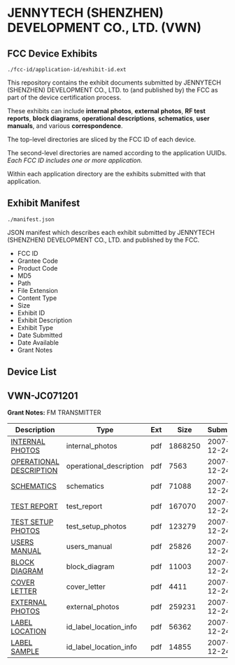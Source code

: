 # JENNYTECH (SHENZHEN) DEVELOPMENT CO., LTD. (VWN)
## FCC Device Exhibits

```
./fcc-id/application-id/exhibit-id.ext
```

This repository contains the exhibit documents submitted by JENNYTECH (SHENZHEN) DEVELOPMENT CO., LTD. to (and published by) the FCC as part of the device certification process.

These exhibits can include **internal photos**, **external photos**, **RF test reports**, **block diagrams**, **operational descriptions**, **schematics**, **user manuals**, and various **correspondence**.

The top-level directories are sliced by the FCC ID of each device.

The second-level directories are named according to the application UUIDs. *Each FCC ID includes one or more application.*

Within each application directory are the exhibits submitted with that application. 

## Exhibit Manifest

```
./manifest.json
```

JSON manifest which describes each exhibit submitted by JENNYTECH (SHENZHEN) DEVELOPMENT CO., LTD. and published by the FCC.

- FCC ID
- Grantee Code
- Product Code
- MD5
- Path
- File Extension
- Content Type
- Size
- Exhibit ID
- Exhibit Description
- Exhibit Type
- Date Submitted
- Date Available
- Grant Notes

## Device List
## VWN-JC071201
**Grant Notes:** FM TRANSMITTER

| Description | Type | Ext | Size | Submitted | Available |
| ----------- | ---- | --- | ---- | --------- | --------- |
| [INTERNAL PHOTOS](VWN-JC071201/2c6ae8ee3625d87289bd2007cddc0148/883744.pdf) | internal_photos | pdf | 1868250 | 2007-12-24 | 2007-12-24 |
| [OPERATIONAL DESCRIPTION](VWN-JC071201/2c6ae8ee3625d87289bd2007cddc0148/883741.pdf) | operational_description | pdf | 7563 | 2007-12-24 | 2007-12-24 |
| [SCHEMATICS](VWN-JC071201/2c6ae8ee3625d87289bd2007cddc0148/883747.pdf) | schematics | pdf | 71088 | 2007-12-24 | 2007-12-24 |
| [TEST REPORT](VWN-JC071201/2c6ae8ee3625d87289bd2007cddc0148/883748.pdf) | test_report | pdf | 167070 | 2007-12-24 | 2007-12-24 |
| [TEST SETUP PHOTOS](VWN-JC071201/2c6ae8ee3625d87289bd2007cddc0148/883749.pdf) | test_setup_photos | pdf | 123279 | 2007-12-24 | 2007-12-24 |
| [USERS MANUAL](VWN-JC071201/2c6ae8ee3625d87289bd2007cddc0148/883750.pdf) | users_manual | pdf | 25826 | 2007-12-24 | 2007-12-24 |
| [BLOCK DIAGRAM](VWN-JC071201/2c6ae8ee3625d87289bd2007cddc0148/883740.pdf) | block_diagram | pdf | 11003 | 2007-12-24 | 2007-12-24 |
| [COVER LETTER](VWN-JC071201/2c6ae8ee3625d87289bd2007cddc0148/883742.pdf) | cover_letter | pdf | 4411 | 2007-12-24 | 2007-12-24 |
| [EXTERNAL PHOTOS](VWN-JC071201/2c6ae8ee3625d87289bd2007cddc0148/883743.pdf) | external_photos | pdf | 259231 | 2007-12-24 | 2007-12-24 |
| [LABEL LOCATION](VWN-JC071201/2c6ae8ee3625d87289bd2007cddc0148/883745.pdf) | id_label_location_info | pdf | 56362 | 2007-12-24 | 2007-12-24 |
| [LABEL SAMPLE](VWN-JC071201/2c6ae8ee3625d87289bd2007cddc0148/883746.pdf) | id_label_location_info | pdf | 14855 | 2007-12-24 | 2007-12-24 |
